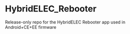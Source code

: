 # HybridELEC_Rebooter
Release-only repo for the HybridELEC Rebooter app used in Android+CE+EE firmware
